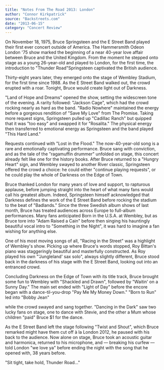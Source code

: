 ```yaml
---
title: "Notes From The Road 2013: London"
author: "Connor Kirkpatrick"
source: "Backstreets.com"
date: "2013-06-15"
category: "Concert Review"
---
```


On November 18, 1975, Bruce Springsteen and the E Street Band played their first ever concert outside of America. The Hammersmith Odeon London '75 show marked the beginning of a near 40-year love affair between Bruce and the United Kingdom. From the moment he stepped onto stage as a young 26-year-old and played to London, for the first time, the introduction to "Thunder Road"Springsteen captivated the British audience.

Thirty-eight years later, they emerged onto the stage of Wembley Stadium, for the first time since 1988. As the E Street Band walked out, the crowd erupted with a roar. Tonight, Bruce would create light out of Darkness.

"Land of Hope and Dreams" opened the show, setting the widescreen tone of the evening. A rarity followed: "Jackson Cage", which had the crowd rocking nearly as hard as the band. "Radio Nowhere" maintained the energy before a gorgeous rendition of "Save My Love" from The Promise. Taking more request signs, Springsteen pulled up "Cadillac Ranch" but quipped that it was "too easy" and swapped it for "Rosalita." The physical energy then transferred to emotional energy as Springsteen and the band played "This Hard Land."

Requests continued with "Lost in the Flood." The now-40-year-old song is a rare and emotionally captivating performance. Bruce sang with conviction, and as the tale of the "ragamuffin drummer" unfolded on stage, this concert already felt like one for the history books. After Bruce returned to a "Hungry Heart" sign, and Wembley swayed to another River classic, Springsteen offered the crowd a choice: he could either "continue playing requests", or he could play the whole of Darkness on the Edge of Town.

Bruce thanked London for many years of love and support, to rapturous applause, before jumping straight into the heart of what many fans would call his greatest album. Indeed, Springsteen himself acknowledged that Darkness defines the work of the E Street Band before rocking the stadium to the beat of "Badlands." Since the three Swedish album shows of last month, Bruce has treated audiences across Europe to full-album performances. Many fans anticipated Born in the U.S.A. at Wembley, but as Bruce tore into "Adam Raised a Cain" before then singing his hauntingly beautiful vocal intro to "Something in the Night", it was hard to imagine a fan wishing for anything else.

One of his most moving songs of all, "Racing in the Street" was a highlight of Wembley's show. Picking up where Bruce's words stopped, Roy Bittan's piano was staggeringly beautiful and masterfully constructed. As Roy played his own "'Jungleland' sax solo", always slightly different, Bruce stood back in the darkness of his stage with the E Street Band, looking out into an entranced crowd.

Concluding Darkness on the Edge of Town with its title track, Bruce brought some fun to Wembley with "Shackled and Drawn", followed by "Waitin' on a Sunny Day." The main set ended with "Light of Day" before the encore began with a dance-til-you-drop "Pay Me My Money Down." "Born to Run" led into "Bobby Jean"

while the crowd swayed and sang together. "Dancing in the Dark" saw two lucky fans on stage, one to dance with Stevie, and the other a Mum whose children "paid" Bruce $1 for the dance.

As the E Street Band left the stage following "Twist and Shout", which Bruce remarked might have them cut off à la London 2012, he paused with his back to the audience. Now alone on stage, Bruce took an acoustic guitar and harmonica, returned to his microphone, and — breaking his curfew — told London "we love ya" before ending the night with the song that he opened with, 38 years before.

"Sit tight, take hold, Thunder Road..."
